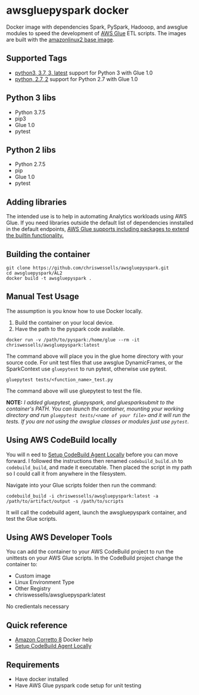 # awsgluepyspark docker

Docker image with dependencies Spark, PySpark, Hadooop, and awsglue modules to speed the development of [AWS Glue](https://aws.amazon.com/glue/) ETL
scripts. The images are built with the [amazonlinux2 base image](https://hub.docker.com/_/amazonlinux/).

## Supported Tags

* [python3, 3.7, 3, latest](https://github.com/chriswessells/awsgluepyspark/blob/master/AL2/Dockerfile) support for Python 3 with Glue 1.0
* [python, 2.7, 2](https://github.com/chriswessells/awsgluepyspark/blob/master/AL2_2.7/Dockerfile) support for Python 2.7 with Glue 1.0

## Python 3 libs

* Python 3.7.5
* pip3
* Glue 1.0
* pytest

## Python 2 libs

* Python 2.7.5
* pip
* Glue 1.0
* pytest

## Adding libraries

The intended use is to help in automating Analytics workloads using AWS Glue. If you need libraries outside the default list of dependencies innstalled in 
the default endpoints, [AWS Glue supports including packages to extend the builtin functionality.](https://docs.aws.amazon.com/glue/latest/dg/add-job-python.html)

## Building the container

```
git clone https://github.com/chriswessells/awsgluepyspark.git
cd awsgluepyspark/AL2
docker build -t awsgluepyspark .
```

## Manual Test Usage

The assumption is you know how to use Docker locally.

1. Build the container on your local device.
1. Have the path to the pyspark code available.

```
docker run -v /path/to/pyspark:/home/glue --rm -it chriswessells/awsgluepyspark:latest
```

The command above will place you in the glue home directory with your source code. For unit test files
that use awsglue DynamicFrames, or the SparkContext use `gluepytest` to run pytest, otherwise use
pytest.

```
gluepytest tests/<function_name>_test.py
```

The command above will use gluepytest to test the file.

**NOTE:**
*I added gluepytest, gluepyspark, and gluesparksubmit to the container's PATH. You can launch the
container, mounting your working directory and run `gluepytest tests/<name of your file>` and it will
run the tests. If you are not using the awsglue classes or modules just use `pytest`.*

## Using AWS CodeBuild locally

You will n eed to [Setup CodeBuild Agent Locally](https://docs.aws.amazon.com/codebuild/latest/userguide/use-codebuild-agent.html)
before you can move forward. I followed the instructions then renamed `codebuild_build.sh` to 
`codebuild_build`, and made it executable. Then placed the script in my path so I could call it from
anywhere in the filesystem.

Navigate into your Glue scripts folder then run the command:

```
codebuild_build -i chriswessells/awsgluepyspark:latest -a /path/to/artifact/output -s /path/to/scripts
```

It will call the codebuild agent, launch the awsgluepyspark container, and test the Glue scripts.

## Using AWS Developer Tools

You can add the container to your AWS CodeBuild project to run the unittests on your AWS Glue 
scripts. In the CodeBuild project change the container to:

* Custom image
* Linux Environment Type
* Other Registry
* chriswessells/awsgluepyspark:latest

No credientals necessary

## Quick reference

* [Amazon Corretto 8](https://hub.docker.com/_/amazoncorretto) Docker help
* [Setup CodeBuild Agent Locally](https://docs.aws.amazon.com/codebuild/latest/userguide/use-codebuild-agent.html)

## Requirements

* Have docker installed
* Have AWS Glue pyspark code setup for unit testing
